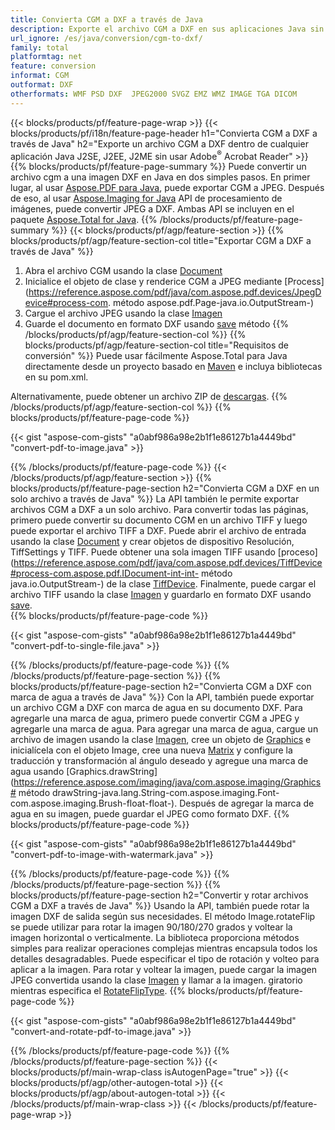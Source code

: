 ```yaml
---
title: Convierta CGM a DXF a través de Java
description: Exporte el archivo CGM a DXF en sus aplicaciones Java sin usar ninguna aplicación de terceros
url_ignore: /es/java/conversion/cgm-to-dxf/
family: total
platformtag: net
feature: conversion
informat: CGM
outformat: DXF
otherformats: WMF PSD DXF  JPEG2000 SVGZ EMZ WMZ IMAGE TGA DICOM
---
```

{{< blocks/products/pf/feature-page-wrap >}}
{{< blocks/products/pf/i18n/feature-page-header h1="Convierta CGM a DXF a través de Java" h2="Exporte un archivo CGM a DXF dentro de cualquier aplicación Java J2SE, J2EE, J2ME sin usar Adobe<sup>&reg;</sup> Acrobat Reader" >}}
{{% blocks/products/pf/feature-page-summary %}}
Puede convertir un archivo cgm a una imagen DXF en Java en dos simples pasos. En primer lugar, al usar [Aspose.PDF para Java](https://products.aspose.com/pdf/java/), puede exportar CGM a JPEG. Después de eso, al usar [Aspose.Imaging for Java](https://products.aspose.com/imaging/java/) API de procesamiento de imágenes, puede convertir JPEG a DXF. Ambas API se incluyen en el paquete [Aspose.Total for Java](https://products.aspose.com/total/java/).
{{% /blocks/products/pf/feature-page-summary  %}}
{{< blocks/products/pf/agp/feature-section >}}
{{% blocks/products/pf/agp/feature-section-col title="Exportar CGM a DXF a través de Java" %}}
1. Abra el archivo CGM usando la clase [Document](https://reference.aspose.com/pdf/java/com.aspose.pdf/Document)
2. Inicialice el objeto de clase y renderice CGM a JPEG mediante [Process](https://reference.aspose.com/pdf/java/com.aspose.pdf.devices/JpegDevice#process-com. método aspose.pdf.Page-java.io.OutputStream-)
3. Cargue el archivo JPEG usando la clase [Imagen](https://reference.aspose.com/imaging/java/com.aspose.imaging/Image)
4. Guarde el documento en formato DXF usando [save](https://reference.aspose.com/imaging/java/com.aspose.imaging/Image#save-java.lang.String-com.aspose.imaging.ImageOptionsBase-) método
{{% /blocks/products/pf/agp/feature-section-col %}}
{{% blocks/products/pf/agp/feature-section-col title="Requisitos de conversión" %}}
Puede usar fácilmente Aspose.Total para Java directamente desde un proyecto basado en [Maven](https://releases.aspose.com/total/java/) e incluya bibliotecas en su pom.xml.

Alternativamente, puede obtener un archivo ZIP de [descargas](https://releases.aspose.com/total/java).
{{% /blocks/products/pf/agp/feature-section-col %}}
{{% blocks/products/pf/feature-page-code %}}

{{< gist "aspose-com-gists" "a0abf986a98e2b1f1e86127b1a4449bd" "convert-pdf-to-image.java" >}}


{{% /blocks/products/pf/feature-page-code %}}
{{< /blocks/products/pf/agp/feature-section >}}
{{% blocks/products/pf/feature-page-section  h2="Convierta CGM a DXF en un solo archivo a través de Java" %}}
La API también le permite exportar archivos CGM a DXF a un solo archivo. Para convertir todas las páginas, primero puede convertir su documento CGM en un archivo TIFF y luego puede exportar el archivo TIFF a DXF. Puede abrir el archivo de entrada usando la clase [Document](https://reference.aspose.com/pdf/java/com.aspose.pdf/Document) y crear objetos de dispositivo Resolución, TiffSettings y TIFF. Puede obtener una sola imagen TIFF usando [proceso](https://reference.aspose.com/pdf/java/com.aspose.pdf.devices/TiffDevice#process-com.aspose.pdf.IDocument-int-int- método java.io.OutputStream-) de la clase [TiffDevice](https://reference.aspose.com/pdf/java/com.aspose.pdf.devices/TiffDevice). Finalmente, puede cargar el archivo TIFF usando la clase [Imagen](https://reference.aspose.com/imaging/java/com.aspose.imaging/Image) y guardarlo en formato DXF usando [save](https://reference.aspose.com/imaging/java/com.aspose.imaging/Image#save-java.lang.String-com.aspose.imaging.ImageOptionsBase-).  
{{% blocks/products/pf/feature-page-code %}}

{{< gist "aspose-com-gists" "a0abf986a98e2b1f1e86127b1a4449bd" "convert-pdf-to-single-file.java" >}}

{{% /blocks/products/pf/feature-page-code  %}}
{{% /blocks/products/pf/feature-page-section %}}
{{% blocks/products/pf/feature-page-section  h2="Convierta CGM a DXF con marca de agua a través de Java" %}}
Con la API, también puede exportar un archivo CGM a DXF con marca de agua en su documento DXF. Para agregarle una marca de agua, primero puede convertir CGM a JPEG y agregarle una marca de agua. Para agregar una marca de agua, cargue un archivo de imagen usando la clase [Imagen](https://reference.aspose.com/imaging/java/com.aspose.imaging/Image), cree un objeto de [Graphics](https://reference.aspose.com/imaging/java/com.aspose.imaging/Graphics) e inicialícela con el objeto Image, cree una nueva [Matrix](https://reference.aspose.com/imaging/java/com.aspose.imaging/Matrix) y configure la traducción y transformación al ángulo deseado y agregue una marca de agua usando [Graphics.drawString](https://reference.aspose.com/imaging/java/com.aspose.imaging/Graphics# método drawString-java.lang.String-com.aspose.imaging.Font-com.aspose.imaging.Brush-float-float-). Después de agregar la marca de agua en su imagen, puede guardar el JPEG como formato DXF. 
{{% blocks/products/pf/feature-page-code %}}

{{< gist "aspose-com-gists" "a0abf986a98e2b1f1e86127b1a4449bd" "convert-pdf-to-image-with-watermark.java" >}}

{{% /blocks/products/pf/feature-page-code  %}}
{{% /blocks/products/pf/feature-page-section %}}
{{% blocks/products/pf/feature-page-section  h2="Convertir y rotar archivos CGM a DXF a través de Java" %}}
Usando la API, también puede rotar la imagen DXF de salida según sus necesidades. El método Image.rotateFlip se puede utilizar para rotar la imagen 90/180/270 grados y voltear la imagen horizontal o verticalmente. La biblioteca proporciona métodos simples para realizar operaciones complejas mientras encapsula todos los detalles desagradables. Puede especificar el tipo de rotación y volteo para aplicar a la imagen. Para rotar y voltear la imagen, puede cargar la imagen JPEG convertida usando la clase [Imagen](https://reference.aspose.com/imaging/java/com.aspose.imaging/Image) y llamar a la imagen. giratorio mientras especifica el [RotateFlipType](https://reference.aspose.com/imaging/java/com.aspose.imaging/RotateFlipType). 
{{% blocks/products/pf/feature-page-code %}}

{{< gist "aspose-com-gists" "a0abf986a98e2b1f1e86127b1a4449bd" "convert-and-rotate-pdf-to-image.java" >}}

{{% /blocks/products/pf/feature-page-code  %}}
{{% /blocks/products/pf/feature-page-section %}}
{{< blocks/products/pf/main-wrap-class isAutogenPage="true" >}}
{{< blocks/products/pf/agp/other-autogen-total >}}
{{< blocks/products/pf/agp/about-autogen-total >}}
{{< /blocks/products/pf/main-wrap-class >}}
{{< /blocks/products/pf/feature-page-wrap >}}